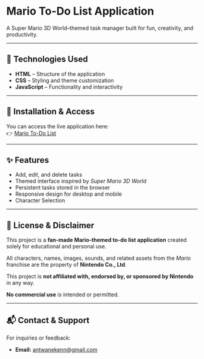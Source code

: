 # Mario To-Do List Application  
A Super Mario 3D World–themed task manager built for fun, creativity, and productivity.

---

## 🚀 Technologies Used
- **HTML** – Structure of the application  
- **CSS** – Styling and theme customization  
- **JavaScript** – Functionality and interactivity  

---

## 🔗 Installation & Access
You can access the live application here:  
👉 [Mario To-Do List](https://mariotodolist.netlify.app)

---

## ✨ Features
- Add, edit, and delete tasks  
- Themed interface inspired by *Super Mario 3D World*  
- Persistent tasks stored in the browser  
- Responsive design for desktop and mobile
- Character Selection

---

## 📜 License & Disclaimer
This project is a **fan-made Mario-themed to-do list application** created solely for educational and personal use.  

All characters, names, images, sounds, and related assets from the *Mario* franchise are the property of **Nintendo Co., Ltd**.  

This project is **not affiliated with, endorsed by, or sponsored by Nintendo** in any way.  

**No commercial use** is intended or permitted.

---

## 📬 Contact & Support
For inquiries or feedback:  
- **Email:** antwanekenn@gmail.com  

